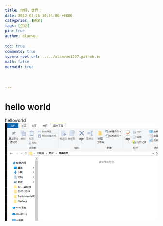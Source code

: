 ```yaml
---
title: 你好，世界！
date: 2022-03-26 10:34:00 +0800
categories: [随笔]
tags: [生活]
pin: true
author: alanwuu

toc: true
comments: true
typora-root-url: ../../alanwuu1207.github.io
math: false
mermaid: true



---
```


# hello world 



helloworld![1744304283335](/assets/blog_res/2025-04-11-test.assets/1744304283335.png)